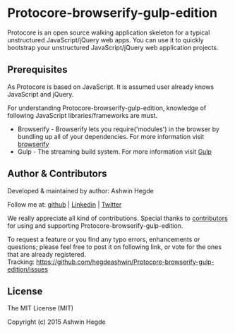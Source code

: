 # Protocore-browserify-gulp-edition
Protocore is an open source walking application skeleton for a typical unstructured JavaScript/jQuery web apps. You can use it to quickly bootstrap your unstructured JavaScript/jQuery web application projects.

## Prerequisites

As Protocore is based on JavaScript. It is assumed user already knows JavaScript and jQuery.

For understanding Protocore-browserify-gulp-edition, knowledge of following JavaScript libraries/frameworks are must.
* Browserify - Browserify lets you require('modules') in the browser by bundling up all of your dependencies. For more information visit [browserify](http://browserify.org/)
* Gulp - The streaming build system. For more information visit [Gulp](http://gulpjs.com/)
 
## Author & Contributors

Developed &amp; maintained by author: Ashwin Hegde

Follow me at: <a href="https://github.com/hegdeashwin" target="_blank">github</a> | <a href="http://in.linkedin.com/in/hegdeashwin" target="_blank">Linkedin</a> | <a href="https://twitter.com/hegdeashwin3" target="_blank">Twitter</a>

We really appreciate all kind of contributions. Special thanks to <a href="//github.com/hegdeashwin/Protocore-browserify-gulp-edition/graphs/contributors" target="_blank">contributors</a> for using and supporting Protocore-browserify-gulp-edition.

To request a feature or you find any typo errors, enhancements or questions; please feel free to post it on following link, or vote for the ones that are already registered.
<br>Tracking: <a href="https://github.com/hegdeashwin/Protocore-browserify-gulp-edition/issues" target="_blank">https://github.com/hegdeashwin/Protocore-browserify-gulp-edition/issues</a>

## License

The MIT License (MIT)

Copyright (c) 2015 Ashwin Hegde
